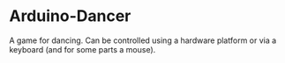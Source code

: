 # Arduino-Dancer

A game for dancing. Can be controlled using a hardware platform or via a keyboard (and for some parts a mouse).
